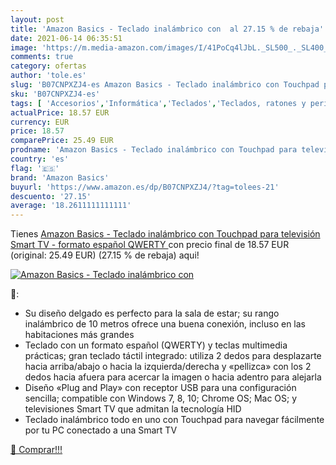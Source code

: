 ```yaml
---
layout: post
title: 'Amazon Basics - Teclado inalámbrico con  al 27.15 % de rebaja'
date: 2021-06-14 06:35:51
image: 'https://m.media-amazon.com/images/I/41PoCq4lJbL._SL500_._SL400_.jpg'
comments: true
category: ofertas
author: 'tole.es'
slug: 'B07CNPXZJ4-es Amazon Basics - Teclado inalámbrico con Touchpad para...'
sku: 'B07CNPXZJ4-es'
tags: [ 'Accesorios','Informática','Teclados','Teclados, ratones y periféricos de entrada','amazon basics','smart','tv', ]
actualPrice: 18.57 EUR
currency: EUR
price: 18.57
comparePrice: 25.49 EUR
prodname: 'Amazon Basics - Teclado inalámbrico con Touchpad para televisión Smart TV - formato español  QWERTY '
country: 'es'
flag: '🇪🇸'
brand: 'Amazon Basics'
buyurl: 'https://www.amazon.es/dp/B07CNPXZJ4/?tag=tolees-21'
descuento: '27.15'
average: '18.2611111111111'
---
```


Tienes [Amazon Basics - Teclado inalámbrico con Touchpad para televisión Smart TV - formato español  QWERTY ](https://www.amazon.es/dp/B07CNPXZJ4/?tag=tolees-21) con precio final de  18.57 EUR (original: 25.49 EUR) (27.15 %  de rebaja) aqui!

[![Amazon Basics - Teclado inalámbrico con ](https://m.media-amazon.com/images/I/41PoCq4lJbL._SL500_._SL400_.jpg)](https://www.amazon.es/dp/B07CNPXZJ4/?tag=tolees-21)

🔎:

- Su diseño delgado es perfecto para la sala de estar; su rango inalámbrico de 10 metros ofrece una buena conexión, incluso en las habitaciones más grandes
- Teclado con un formato español (QWERTY) y teclas multimedia prácticas; gran teclado táctil integrado: utiliza 2 dedos para desplazarte hacia arriba/abajo o hacia la izquierda/derecha y «pellizca» con los 2 dedos hacia afuera para acercar la imagen o hacia adentro para alejarla
- Diseño «Plug and Play» con receptor USB para una configuración sencilla; compatible con Windows 7, 8, 10; Chrome OS; Mac OS; y televisiones Smart TV que admitan la tecnología HID
- Teclado inalámbrico todo en uno con Touchpad para navegar fácilmente por tu PC conectado a una Smart TV

[🛒 Comprar!!!](https://www.amazon.es/dp/B07CNPXZJ4/?tag=tolees-21)
